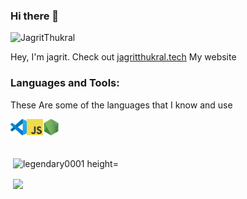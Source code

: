 ###  Hi there 👋

<p align="left"> <img src="https://komarev.com/ghpvc/?username=JagritThukral" alt="JagritThukral" /> </p>

<p align="left">Hey, I'm  jagrit. Check out <a href="https://jagritthukral.tech">jagritthukral.tech</a> My website </p>

###  Languages and Tools:
<p>These Are some of the languages that I know and use</p>

<img align="left" alt="Visual Studio Code" width="26px" src="https://raw.githubusercontent.com/github/explore/80688e429a7d4ef2fca1e82350fe8e3517d3494d/topics/visual-studio-code/visual-studio-code.png" />
<img align="left" alt="JavaScript" width="26px" src="https://raw.githubusercontent.com/github/explore/80688e429a7d4ef2fca1e82350fe8e3517d3494d/topics/javascript/javascript.png" />
<img align="left" alt="Node.js" width="26px" src="https://raw.githubusercontent.com/github/explore/80688e429a7d4ef2fca1e82350fe8e3517d3494d/topics/nodejs/nodejs.png" />
<br />
<p>&nbsp;</p>
<p>&nbsp;<img align="center" src="https://github-readme-stats.vercel.app/api?username=JagritThukral&show_icons=true&bg_color=30,e96443,904e95&title_color=fff&text_color=fff&count_private=true" alt="legendary0001 height="200"/></p>
<p>&nbsp;<img align="center" src="https://github-readme-stats.vercel.app/api/top-langs/?username=JagritThukral&langs_count=8&bg_color=30,e96443,904e95&title_color=fff&text_color=fff&layout=compact&count_private=true" height="202"/>
<br />
<!--
<p align="center">

<h3>What I am listening to!</h3>

<img align="center" src="https://darks-spotify-page.vercel.app/api/run-spotify-status" width="500" />
</p>
--!>
